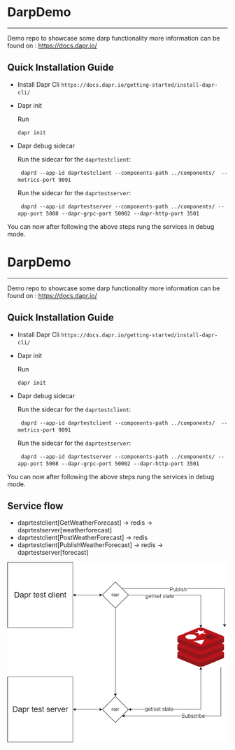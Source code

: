 # DarpDemo
-------
Demo repo to showcase some darp functionality 
more information can be found on : https://docs.dapr.io/

## Quick Installation Guide

* Install Dapr Cli
    `https://docs.dapr.io/getting-started/install-dapr-cli/`
   
* Dapr init

   Run 
   
   ```
   dapr init
   ```
   
 * Dapr debug sidecar
    
    Run the sidecar for the `daprtestclient`:
    
    ```
     daprd --app-id daprtestclient --components-path ../components/  --metrics-port 9091
    ```
    
        
    Run the sidecar for the `daprtestserver`:
    
    ```
     daprd --app-id daprtestserver --components-path ../components/ --app-port 5008 --dapr-grpc-port 50002 --dapr-http-port 3501
    ```

You can now after following the above steps rung the services in debug mode.
# DarpDemo
-------
Demo repo to showcase some darp functionality 
more information can be found on : https://docs.dapr.io/

## Quick Installation Guide

* Install Dapr Cli
    `https://docs.dapr.io/getting-started/install-dapr-cli/`
   
* Dapr init

   Run 
   
   ```
   dapr init
   ```
   
 * Dapr debug sidecar
    
    Run the sidecar for the `daprtestclient`:
    
    ```
     daprd --app-id daprtestclient --components-path ../components/  --metrics-port 9091
    ```
    
        
    Run the sidecar for the `daprtestserver`:
    
    ```
     daprd --app-id daprtestserver --components-path ../components/ --app-port 5008 --dapr-grpc-port 50002 --dapr-http-port 3501
    ```

You can now after following the above steps rung the services in debug mode.

## Service flow

  * daprtestclient[GetWeatherForecast] -> redis -> daprtestserver[weatherforecast]
  * daprtestclient[PostWeatherForecast] -> redis
  * daprtestclient[PublishWeatherForecast] -> redis -> daprtestserver[forecast]

![Dapr overview](./docs/service_flow_redis.png)


